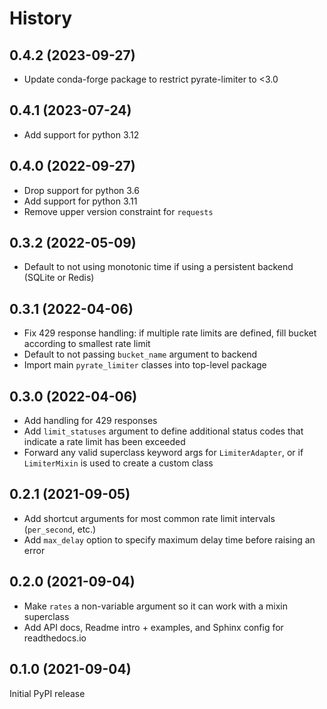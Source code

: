 # History
## 0.4.2 (2023-09-27)
* Update conda-forge package to restrict pyrate-limiter to <3.0

## 0.4.1 (2023-07-24)
* Add support for python 3.12

## 0.4.0 (2022-09-27)
* Drop support for python 3.6
* Add support for python 3.11
* Remove upper version constraint for `requests`

## 0.3.2 (2022-05-09)
* Default to not using monotonic time if using a persistent backend (SQLite or Redis)

## 0.3.1 (2022-04-06)
* Fix 429 response handling: if multiple rate limits are defined, fill bucket according to smallest rate limit
* Default to not passing `bucket_name` argument to backend
* Import main `pyrate_limiter` classes into top-level package

## 0.3.0 (2022-04-06)
* Add handling for 429 responses
* Add `limit_statuses` argument to define additional status codes that indicate a rate limit has been exceeded
* Forward any valid superclass keyword args for `LimiterAdapter`, or if `LimiterMixin` is used to create a custom class

## 0.2.1 (2021-09-05)
* Add shortcut arguments for most common rate limit intervals (`per_second`, etc.)
* Add `max_delay` option to specify maximum delay time before raising an error

## 0.2.0 (2021-09-04)
* Make `rates` a non-variable argument so it can work with a mixin superclass
* Add API docs, Readme intro + examples, and Sphinx config for readthedocs.io

## 0.1.0 (2021-09-04)
Initial PyPI release
